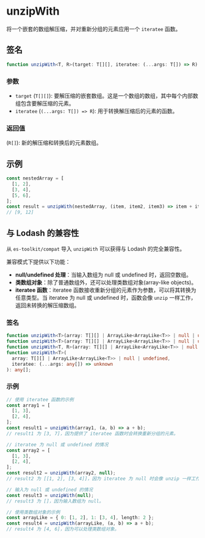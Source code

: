 # unzipWith

将一个嵌套的数组解压缩，并对重新分组的元素应用一个 `iteratee` 函数。

## 签名

```typescript
function unzipWith<T, R>(target: T[][], iteratee: (...args: T[]) => R): R[];
```

### 参数

- `target` (`T[][]`): 要解压缩的嵌套数组。这是一个数组的数组，其中每个内部数组包含要解压缩的元素。
- `iteratee` (`(...args: T[]) => R`): 用于转换解压缩后的元素的函数。

### 返回值

(`R[]`): 新的解压缩和转换后的元素数组。

## 示例

```typescript
const nestedArray = [
  [1, 2],
  [3, 4],
  [5, 6],
];
const result = unzipWith(nestedArray, (item, item2, item3) => item + item2 + item3);
// [9, 12]
```

## 与 Lodash 的兼容性

从 `es-toolkit/compat` 导入 `unzipWith` 可以获得与 Lodash 的完全兼容性。

兼容模式下提供以下功能：

- **null/undefined 处理**：当输入数组为 null 或 undefined 时，返回空数组。
- **类数组对象**：除了普通数组外，还可以处理类数组对象(array-like objects)。
- **iteratee 函数**：iteratee 函数接收重新分组的元素作为参数，可以将其转换为任意类型。当 iteratee 为 null 或 undefined 时，函数会像 `unzip` 一样工作，返回未转换的解压缩数组。

### 签名

```typescript
function unzipWith<T>(array: T[][] | ArrayLike<ArrayLike<T>> | null | undefined): T[][];
function unzipWith<T>(array: T[][] | ArrayLike<ArrayLike<T>> | null | undefined, iteratee?: null): T[][];
function unzipWith<T, R>(array: T[][] | ArrayLike<ArrayLike<T>> | null | undefined, iteratee: (...args: T[]) => R): R[];
function unzipWith<T>(
  array: T[][] | ArrayLike<ArrayLike<T>> | null | undefined,
  iteratee: (...args: any[]) => unknown
): any[];
```

### 示例

```typescript
// 使用 iteratee 函数的示例
const array1 = [
  [1, 3],
  [2, 4],
];
const result1 = unzipWith(array1, (a, b) => a + b);
// result1 为 [3, 7]，因为提供了 iteratee 函数时会转换重新分组的元素。

// iteratee 为 null 或 undefined 的情况
const array2 = [
  [1, 3],
  [2, 4],
];
const result2 = unzipWith(array2, null);
// result2 为 [[1, 2], [3, 4]]，因为 iteratee 为 null 时会像 unzip 一样工作。

// 输入为 null 或 undefined 的情况
const result3 = unzipWith(null);
// result3 为 []，因为输入数组为 null。

// 使用类数组对象的示例
const arrayLike = { 0: [1, 2], 1: [3, 4], length: 2 };
const result4 = unzipWith(arrayLike, (a, b) => a + b);
// result4 为 [4, 6]，因为可以处理类数组对象。
```
